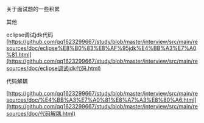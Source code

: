 关于面试题的一些积累

其他

eclipse调试jdk代码[https://github.com/qq1623299667/study/blob/master/interview/src/main/resources/doc/eclipse%E8%B0%83%E8%AF%95jdk%E4%BB%A3%E7%A0%81.html](https://github.com/qq1623299667/study/blob/master/interview/src/main/resources/doc/eclipse调试jdk代码.html)

代码解耦

[https://github.com/qq1623299667/study/blob/master/interview/src/main/resources/doc/%E4%BB%A3%E7%A0%81%E8%A7%A3%E8%80%A6.html](https://github.com/qq1623299667/study/blob/master/interview/src/main/resources/doc/代码解耦.html)

